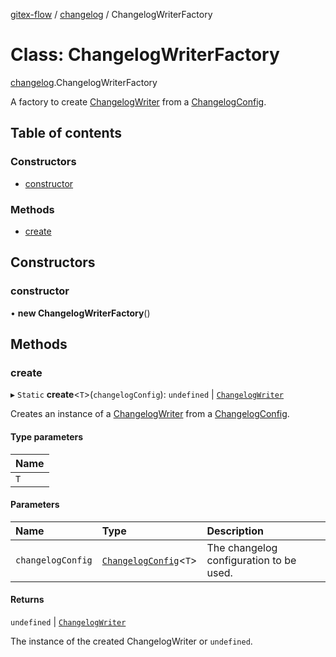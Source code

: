 [gitex-flow](../README.md) / [changelog](../modules/changelog.md) / ChangelogWriterFactory

# Class: ChangelogWriterFactory

[changelog](../modules/changelog.md).ChangelogWriterFactory

A factory to create [ChangelogWriter](changelog.ChangelogWriter.md) from a [ChangelogConfig](../modules/configs.md#changelogconfig).

## Table of contents

### Constructors

- [constructor](changelog.ChangelogWriterFactory.md#constructor)

### Methods

- [create](changelog.ChangelogWriterFactory.md#create)

## Constructors

### constructor

• **new ChangelogWriterFactory**()

## Methods

### create

▸ `Static` **create**<`T`\>(`changelogConfig`): `undefined` \| [`ChangelogWriter`](changelog.ChangelogWriter.md)

Creates an instance of a [ChangelogWriter](changelog.ChangelogWriter.md) from a [ChangelogConfig](../modules/configs.md#changelogconfig).

#### Type parameters

| Name |
| :------ |
| `T` |

#### Parameters

| Name | Type | Description |
| :------ | :------ | :------ |
| `changelogConfig` | [`ChangelogConfig`](../modules/configs.md#changelogconfig)<`T`\> | The changelog configuration to be used. |

#### Returns

`undefined` \| [`ChangelogWriter`](changelog.ChangelogWriter.md)

The instance of the created ChangelogWriter or `undefined`.
